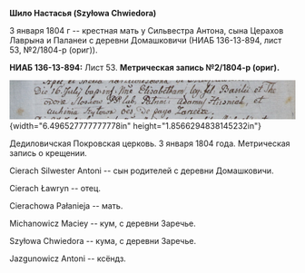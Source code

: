 **Шило Настасья (Szyłowa Chwiedora)**

3 января 1804 г -- крестная мать у Сильвестра Антона, сына Церахов
Лаврына и Паланеи с деревни Домашковичи (НИАБ 136-13-894, лист 53,
№2/1804-р (ориг)).

**НИАБ 136-13-894:** Лист 53. **Метрическая запись №2/1804-р (ориг).**

![](./media/0bc4330c3f10c71488e0597de6a2cdd001309b61.png){width="6.496527777777778in"
height="1.8566294838145232in"}

Дедиловичская Покровская церковь. 3 января 1804 года. Метрическая запись
о крещении.

Cierach Silwester Antoni -- сын родителей с деревни Домашковичи.

Cierach Ławryn -- отец.

Cierachowa Pałanieja -- мать.

Michanowicz Maciey -- кум, с деревни Заречье.

Szyłowa Chwiedora -- кума, с деревни Заречье.

Jazgunowicz Antoni -- ксёндз.
